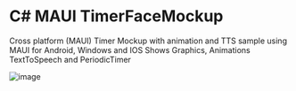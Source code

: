 # C# MAUI TimerFaceMockup
Cross platform (MAUI) Timer Mockup with animation and TTS sample using MAUI for Android, Windows and IOS
Shows Graphics, Animations TextToSpeech and PeriodicTimer


![image](https://user-images.githubusercontent.com/2603287/179166792-679179a0-3896-44b9-95da-a91593eb410f.png)

